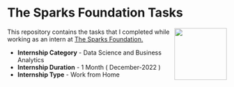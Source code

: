 # The Sparks Foundation Tasks
<img align = right height = 120 width = 120 src = https://www.thesparksfoundationsingapore.org/images/logo_small.png> 

This repository contains the tasks that I completed while working as an intern at [The Sparks Foundation.](https://www.thesparksfoundationsingapore.org/) 

- **Internship Category** - Data Science and Business Analytics 
- **Internship Duration** - 1 Month ( December-2022 ) 
- **Internship Type** - Work from Home
